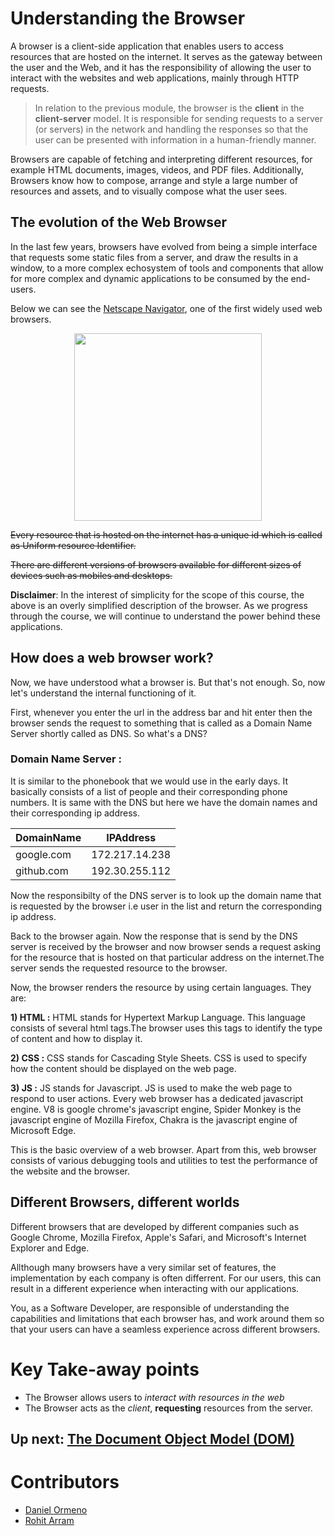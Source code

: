 <p style="center">
    <link rel="https://stackpath.bootstrapcdn.com/font-awesome/4.7.0/css/font-awesome.min.css" type="text/css">
    <i class="fa fa-lg fa-safari"></i>
    <i class="fa fa-lg fa-chrome"></i>
    <i class="fa fa-lg fa-firefox"></i>
    <i class="fa fa-lg fa-edge" aria-hidden="true"></i>
    <i class="fa fa-lg fa-internet-explorer"></i>
</p>

# **Understanding the Browser**
A browser is a client-side application that enables users to access resources that are hosted on the internet. It serves as the gateway between the user and the Web, and it has the responsibility of allowing the user to interact with the websites and web applications, mainly through HTTP requests.

> In relation to the previous module, the browser is the **client** in the **client-server** model. It is responsible for sending requests to a server (or servers) in the network and handling the responses so that the user can be presented with information in a human-friendly manner.

Browsers are capable of fetching and interpreting different resources, for example HTML documents, images, videos, and PDF files. Additionally, Browsers know how to compose, arrange and style a large number of resources and assets, and to visually compose what the user sees.

## The evolution of the Web Browser
In the last few years, browsers have evolved from being a simple interface that requests some static files from a server, and draw the results in a window, to a more complex echosystem of tools and components that allow for more complex and dynamic applications to be consumed by the end-users.

 Below we can see the [Netscape Navigator](https://en.wikipedia.org/wiki/Netscape_(web_browser)), one of the first widely used web browsers.

<p align="center">
  <img src="https://upload.wikimedia.org/wikipedia/en/3/39/Welcome_to_Netscape.gif" width="300">
</p>

~~Every resource that is hosted on the internet has a unique id which is called as Uniform resource Identifier.~~

~~There are different versions of browsers available for different sizes of devices such as mobiles and desktops.~~

**Disclaimer**: In the interest of simplicity for the scope of this course, the above is an overly simplified description of the browser. As we progress through the course, we will continue to understand the power behind these applications.

## **How does a web browser work?**

Now, we have understood what a browser is. But that's not enough. So, now let's understand the internal functioning of it.

First, whenever you enter the url in the address bar and hit enter then the browser sends the request to something that is called as a Domain Name Server shortly called as DNS. So what's a DNS?

### Domain Name Server :
It is similar to the phonebook that we would use in the early days. It basically consists of a list of people and their corresponding phone numbers. It is same with the DNS but here we have the domain names and their corresponding ip address.

DomainName | IPAddress
---------- | ---------
google.com | 172.217.14.238 
github.com | 192.30.255.112

Now the responsibilty of the DNS server is to look up the domain name that is requested by the browser i.e user in the list and return the corresponding ip address.

Back to the browser again. Now the response that is send by the DNS server is received by the browser and now browser sends a request asking for the resource that is hosted on that particular address on the internet.The server sends the requested resource to the browser.

Now, the browser renders the resource by using certain languages. They are:

**1) HTML :** HTML stands for Hypertext Markup Language. This language consists of several html tags.The browser uses this tags to identify the type of content and how to display it.

**2) CSS :** CSS stands for Cascading Style Sheets. CSS is used to specify how the content should be displayed on the web page.

**3) JS :** JS stands for Javascript. JS is used to make the web page to respond to user actions. Every web browser has a dedicated javascript engine. V8 is google chrome's javascript engine, Spider Monkey is the javascript engine of Mozilla Firefox, Chakra is the javascript engine of Microsoft Edge.

This is the basic overview of a web browser. Apart from this, web browser consists of various debugging tools and utilities to test the performance of the website and the browser.

## Different Browsers, different worlds

Different browsers that are developed by different companies such as Google Chrome, Mozilla Firefox, Apple's Safari, and Microsoft's Internet Explorer and Edge.

Allthough many browsers have a very similar set of features, the implementation by each company is often differrent. For our users, this can result in a different experience when interacting with our applications.

You, as a Software Developer, are responsible of understanding the capabilities and limitations that each browser has, and work around them so that your users can have a seamless experience across different browsers.

# Key Take-away points
* The Browser allows users to _interact with resources in the web_
* The Browser acts as the _client_, **requesting** resources from the server.

## Up next: [The Document Object Model (DOM)](../3_dom/readme.md)


# Contributors
* [Daniel Ormeno](https://github.com/DanielOrmeno)
* [Rohit Arram](https://github.com/rohit1636)
